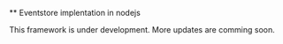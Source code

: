 ** Eventstore implentation in nodejs

This framework is under development. More updates are comming soon.